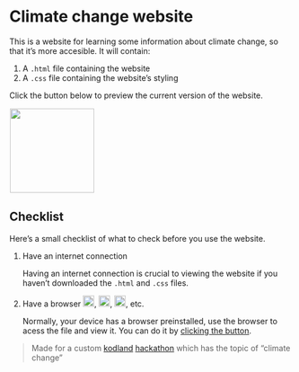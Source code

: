 # Climate change website
This is a website for learning some information about climate change, so that it’s more accesible.
It will contain:
  1. A `.html` file containing the website
  2. A `.css` file containing the website’s styling

Click the button below to preview the current version of the website.

<a href="https://html-preview.github.io/?url=https://github.com/AKodlandUser/climate-change-website/blob/main/index.html" id="button">
  <img src="https://img.shields.io/badge/Preview_Website-black?style=flat-square" width=150px style="border: 1px solid white;" />
</a>

## Checklist
Here’s a small checklist of what to check before you use the website.
<ol>
  <li>Have an internet connection 
    <picture>
      <source media="(prefers-color-scheme: dark)" srcset="https://github.com/user-attachments/assets/ebce3496-a976-4968-a754-4dabbb910775">
      <source media="(prefers-color-scheme: light)" srcset="https://github.com/user-attachments/assets/5c119d2c-2204-4480-bcf9-31fea8173206">
    </picture>
  </li>
  <p>Having an internet connection is crucial to viewing the website if you haven’t downloaded the <code>.html</code> and <code>.css</code> files.</p>
  <li>Have a browser <img src="https://github.com/user-attachments/assets/c8bc5307-4c63-4c4d-8ad4-7f20ee332651" width=20px>, <img src="https://github.com/user-attachments/assets/d672e49b-be1c-4254-8780-18b87ee12c64" width=20px>, <img src="https://github.com/user-attachments/assets/1ed485ad-754a-4df0-aaf2-fc22e04c787b" width=20px>, etc.</li>
  <p>Normally, your device has a browser preinstalled, use the browser to acess the file and view it. You can do it by <a href="https://github.com/AKodlandUser/climate-change-website#button">clicking the button</a>.</p>
</ol>

> Made for a custom [kodland](https://kodland.org "Coding Platform for Kids") [hackathon](https://w.wiki/CKZJ "Programing Marathon Event") which has the topic of “climate change”

